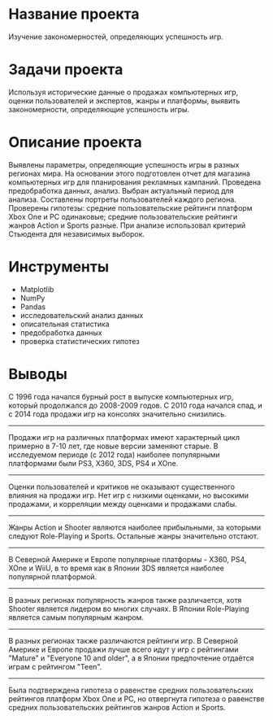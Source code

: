 # Название проекта
Изучение закономерностей, определяющих успешность игр.


# Задачи проекта
Используя исторические данные о продажах компьютерных игр, оценки пользователей и экспертов, жанры и платформы, выявить закономерности, определяющие успешность игры.

# Описание проекта
Выявлены параметры, определяющие успешность игры в разных регионах мира. На основании этого подготовлен отчет для магазина компьютерных игр для планирования рекламных кампаний. Проведена предобработка данных, анализ. Выбран актуальный период для анализа. Составлены портреты пользователей каждого региона. Проверены гипотезы: средние пользовательские рейтинги платформ Xbox One и PC одинаковые; средние пользовательские рейтинги жанров Action и Sports разные. При анализе использовал критерий Стьюдента для независимых выборок.

# Инструменты

* Matplotlib
* NumPy
* Pandas
* исследовательский анализ данных
* описательная статистика
* предобработка данных
* проверка статистических гипотез


# Выводы

С 1996 года начался бурный рост в выпуске компьютерных игр, который продолжался до 2008-2009 годов. С 2010 года начался спад, и с 2014 года продажи игр на консолях значительно снизились.

___

Продажи игр на различных платформах имеют характерный цикл примерно в 7-10 лет, где новые версии заменяют старые. В исследуемом периоде (с 2012 года) наиболее популярными платформами были PS3, X360, 3DS, PS4 и XOne.

___

Оценки пользователей и критиков не оказывают существенного влияния на продажи игр. Нет игр с низкими оценками, но высокими продажами, и корреляции между оценками и продажами слабы.

___

Жанры Action и Shooter являются наиболее прибыльными, за которыми следуют Role-Playing и Sports. Остальные жанры значительно отстают.

___

В Северной Америке и Европе популярные платформы - X360, PS4, XOne и WiiU, в то время как в Японии 3DS является наиболее популярной платформой.

___

В разных регионах популярность жанров также различается, хотя Shooter является лидером во многих случаях. В Японии Role-Playing является самым популярным жанром.


___

В разных регионах также различаются рейтинги игр. В Северной Америке и Европе продажи лучше всего идут у игр с рейтингами "Mature" и "Everyone 10 and older", а в Японии предпочтение отдаётся играм с рейтингом "Teen".

___

Была подтверждена гипотеза о равенстве средних пользовательских рейтингов платформ Xbox One и PC, но отвергнута гипотеза о равенстве средних пользовательских рейтингов жанров Action и Sports.